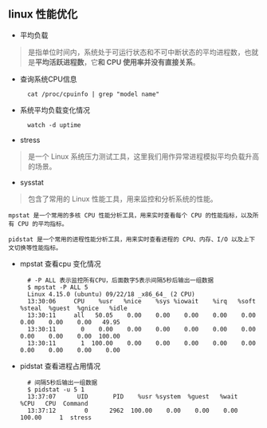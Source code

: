 ## linux 性能优化

- 平均负载

>是指单位时间内，系统处于可运行状态和不可中断状态的平均进程数，也就是**平均活跃进程数**，它**和 CPU 使用率并没有直接关系**。

- 查询系统CPU信息

		cat /proc/cpuinfo | grep "model name"
		
- 系统平均负载变化情况

		watch -d uptime
		
- stress 

>是一个 Linux 系统压力测试工具，这里我们用作异常进程模拟平均负载升高的场景。

- sysstat 

>包含了常用的 Linux 性能工具，用来监控和分析系统的性能。

	mpstat 是一个常用的多核 CPU 性能分析工具，用来实时查看每个 CPU 的性能指标，以及所有 CPU 的平均指标。
	
	pidstat 是一个常用的进程性能分析工具，用来实时查看进程的 CPU、内存、I/O 以及上下文切换等性能指标。
	
- mpstat 查看cpu 变化情况

		# -P ALL 表示监控所有CPU，后面数字5表示间隔5秒后输出一组数据
		$ mpstat -P ALL 5
		Linux 4.15.0 (ubuntu) 09/22/18 _x86_64_ (2 CPU)
		13:30:06     CPU    %usr   %nice    %sys %iowait    %irq   %soft  %steal  %guest  %gnice   %idle
		13:30:11     all   50.05    0.00    0.00    0.00    0.00    0.00    0.00    0.00    0.00   49.95
		13:30:11       0    0.00    0.00    0.00    0.00    0.00    0.00    0.00    0.00    0.00  100.00
		13:30:11       1  100.00    0.00    0.00    0.00    0.00    0.00    0.00    0.00    0.00    0.00
		
- pidstat 查看进程占用情况

		# 间隔5秒后输出一组数据
		$ pidstat -u 5 1
		13:37:07      UID       PID    %usr %system  %guest   %wait    %CPU   CPU  Command
		13:37:12        0      2962  100.00    0.00    0.00    0.00  100.00     1  stress